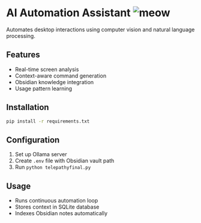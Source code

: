 # AI Automation Assistant    ![meow](https://github.com/user-attachments/assets/07029d2a-84ac-4fd0-a076-ed58d992961c)


Automates desktop interactions using computer vision and natural language processing.

## Features
- Real-time screen analysis
- Context-aware command generation
- Obsidian knowledge integration
- Usage pattern learning

## Installation
```bash
pip install -r requirements.txt
```

## Configuration
1. Set up Ollama server
2. Create `.env` file with Obsidian vault path
3. Run `python telepathyfinal.py`

## Usage
- Runs continuous automation loop
- Stores context in SQLite database
- Indexes Obsidian notes automatically

